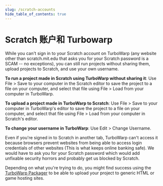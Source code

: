 ```yaml
---
slug: /scratch-accounts
hide_table_of_contents: true
---
```


# Scratch 账户和 Turbowarp

While you can't sign in to your Scratch account on TurboWarp (any website other than scratch.mit.edu that asks you for your Scratch password is a SCAM -- no exceptions), you can still run projects without sharing them, upload projects to Scratch, and use your own username.

**To run a project made in Scratch using TurboWarp without sharing it**: Use File > Save to your computer in the Scratch editor to save the project to a file on your computer, and select that file using File > Load from your computer in TurboWarp.

**To upload a project made in TurboWarp to Scratch**: Use File > Save to your computer in TurboWarp's editor to save the project to a file on your computer, and select that file using File > Load from your computer in Scratch's editor.

**To change your username in TurboWarp**: Use Edit > Change Username.

Even if you're signed in to Scratch in another tab, TurboWarp can't access it because browsers prevent websites from being able to access login credentials of other websites (This is what keeps online banking safe). We would have to ask you for your Scratch password which would add unfixable security horrors and probably get us blocked by Scratch.

Depending on what you're trying to do, you might find success using the [TurboWarp Packager](https://packager.turbowarp.org/) to be able to upload your project to generic HTML or game hosting sites.

